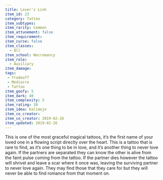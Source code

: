 ```yaml
---
title: Lover's Link
item_id: 23
category: Tattoo
item_subtypes:
item_rarity: Common
item_attunement: false
item_requirement:
item_curse: false
item_classes:
  - All
item_school: Necromancy
item_role:
  - Auxiliary
item_damage:
tags:
 - Tradeoff
 - Mediocre
 - Tattoo
item_goofy: 5
item_dark: 40
item_complexity: 5
item_rating: 30
item_idea: Kalimojo
item_co_creator:
item_co_creator: 2019-02-26
item_updated: 2019-02-26
---
```


This is one of the most graceful magical tattoos, it’s the first name of your loved one in a flowing script directly over the heart. This is a tattoo that is rare to find, as it’s one thing to be in love, and it’s another thing to never love again. 
If the partners are separated they can know the other is alive from the faint pulse coming from the tattoo. If the partner dies however the tattoo will shrivel and leave a scar where it once was, leaving the surviving partner to never love again. They may find those that they care for but they will never be able to find romance from that moment on.


